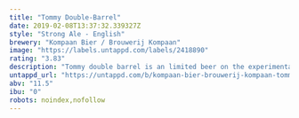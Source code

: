 ```yaml
---
title: "Tommy Double-Barrel"
date: 2019-02-08T13:37:32.339327Z
style: "Strong Ale - English"
brewery: "Kompaan Bier / Brouwerij Kompaan"
image: "https://labels.untappd.com/labels/2418890"
rating: "3.83"
description: "Tommy double barrel is an limited beer on the experimental line “the Foreign legion” of kompaan. Tommy is double barrel aged for six months on two types of ex whisky barrels; bowmore and glengarioch, this is the 2017 edition"
untappd_url: "https://untappd.com/b/kompaan-bier-brouwerij-kompaan-tommy-double-barrel/2418890"
abv: "11.5"
ibu: "0"
robots: noindex,nofollow
---
```

